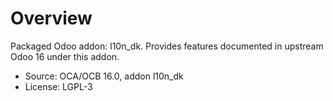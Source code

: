 # Overview

Packaged Odoo addon: l10n_dk. Provides features documented in upstream Odoo 16 under this addon.

- Source: OCA/OCB 16.0, addon l10n_dk
- License: LGPL-3
